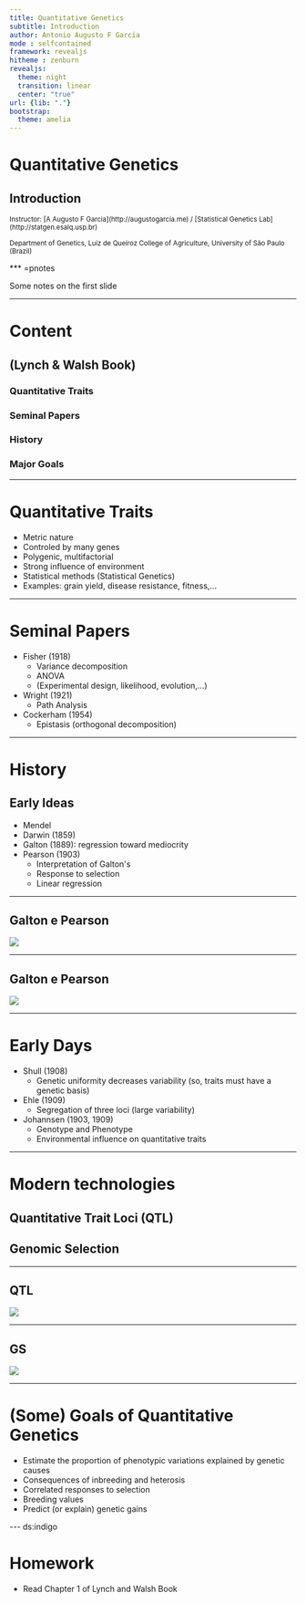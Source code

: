 ```yaml
---
title: Quantitative Genetics
subtitle: Introduction
author: Antonio Augusto F Garcia
mode : selfcontained
framework: revealjs
hitheme : zenburn
revealjs:
  theme: night
  transition: linear
  center: "true"
url: {lib: "."}
bootstrap:
  theme: amelia
---
```


# Quantitative Genetics

## Introduction

<small>
Instructor: [A Augusto F Garcia](http://augustogarcia.me)
/ [Statistical Genetics Lab](http://statgen.esalq.usp.br) </small>

<small>Department of Genetics, Luiz de Queiroz College of Agriculture,
University of São Paulo (Brazil)</small>

<script src="http://ajax.googleapis.com/ajax/libs/jquery/1.9.1/jquery.min.js"></script>

*** =pnotes

Some notes on the first slide

---

# Content

## (Lynch & Walsh Book)

### Quantitative Traits
### Seminal Papers
### History
### Major Goals

---

# Quantitative Traits

  - Metric nature
  - Controled by many genes
  - Polygenic, multifactorial
  - Strong influence of environment
  - Statistical methods (Statistical Genetics)
  - Examples: grain yield, disease resistance, fitness,...

---


# Seminal Papers

  - Fisher (1918)
    - Variance decomposition
    - ANOVA
    - (Experimental design, likelihood, evolution,...)
  - Wright (1921)
    - Path Analysis
  - Cockerham (1954)
    - Epistasis (orthogonal decomposition)


---

# History

## Early Ideas
  - Mendel
  - Darwin (1859)
  - Galton (1889): regression toward mediocrity
  - Pearson (1903)
    - Interpretation of Galton's
    - Response to selection
    - Linear regression

---

## Galton e Pearson

![](./images/Fig1.jpg)


---

## Galton e Pearson
![](./images/Fig2.jpg)

---

# Early Days

  - Shull (1908)
    - Genetic uniformity decreases variability (so, traits must have a
      genetic basis)
  - Ehle (1909)
    - Segregation of three loci (large variability)
  - Johannsen (1903, 1909)
    - Genotype and Phenotype
    - Environmental influence on quantitative traits


---

# Modern technologies

## Quantitative Trait Loci (QTL)
## Genomic Selection

---

## QTL

![](./images/QTL.jpg)

---

## GS

![](./images/GS.jpg)

---

# (Some) Goals of Quantitative Genetics

  - Estimate the proportion of phenotypic variations explained by
    genetic causes
  - Consequences of inbreeding and heterosis
  - Correlated responses to selection
  - Breeding values
  - Predict (or explain) genetic gains


--- ds:indigo

# Homework

  - Read Chapter 1 of Lynch and Walsh Book

